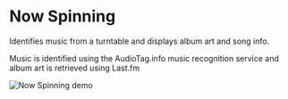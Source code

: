 # Now Spinning
Identifies music from a turntable and displays album art and song info.

Music is identified using the AudioTag.info music recognition service and album art is retrieved using Last.fm

![Now Spinning demo](NowSpinning_demo.gif)
